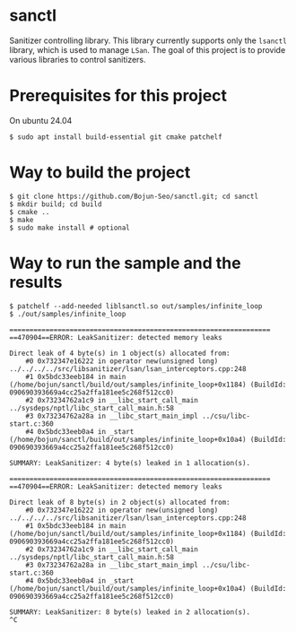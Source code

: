 # sanctl
Sanitizer controlling library.
This library currently supports only the `lsanctl` library, which is used to manage `LSan`.
The goal of this project is to provide various libraries to control sanitizers.

# Prerequisites for this project
On ubuntu 24.04
```
$ sudo apt install build-essential git cmake patchelf
```

# Way to build the project
```
$ git clone https://github.com/Bojun-Seo/sanctl.git; cd sanctl
$ mkdir build; cd build
$ cmake ..
$ make
$ sudo make install # optional
```

# Way to run the sample and the results
```
$ patchelf --add-needed liblsanctl.so out/samples/infinite_loop
$ ./out/samples/infinite_loop

=================================================================
==470904==ERROR: LeakSanitizer: detected memory leaks

Direct leak of 4 byte(s) in 1 object(s) allocated from:
    #0 0x732347e16222 in operator new(unsigned long) ../../../../src/libsanitizer/lsan/lsan_interceptors.cpp:248
    #1 0x5bdc33eeb184 in main (/home/bojun/sanctl/build/out/samples/infinite_loop+0x1184) (BuildId: 090690393669a4cc25a2ffa181ee5c268f512cc0)
    #2 0x73234762a1c9 in __libc_start_call_main ../sysdeps/nptl/libc_start_call_main.h:58
    #3 0x73234762a28a in __libc_start_main_impl ../csu/libc-start.c:360
    #4 0x5bdc33eeb0a4 in _start (/home/bojun/sanctl/build/out/samples/infinite_loop+0x10a4) (BuildId: 090690393669a4cc25a2ffa181ee5c268f512cc0)

SUMMARY: LeakSanitizer: 4 byte(s) leaked in 1 allocation(s).

=================================================================
==470904==ERROR: LeakSanitizer: detected memory leaks

Direct leak of 8 byte(s) in 2 object(s) allocated from:
    #0 0x732347e16222 in operator new(unsigned long) ../../../../src/libsanitizer/lsan/lsan_interceptors.cpp:248
    #1 0x5bdc33eeb184 in main (/home/bojun/sanctl/build/out/samples/infinite_loop+0x1184) (BuildId: 090690393669a4cc25a2ffa181ee5c268f512cc0)
    #2 0x73234762a1c9 in __libc_start_call_main ../sysdeps/nptl/libc_start_call_main.h:58
    #3 0x73234762a28a in __libc_start_main_impl ../csu/libc-start.c:360
    #4 0x5bdc33eeb0a4 in _start (/home/bojun/sanctl/build/out/samples/infinite_loop+0x10a4) (BuildId: 090690393669a4cc25a2ffa181ee5c268f512cc0)

SUMMARY: LeakSanitizer: 8 byte(s) leaked in 2 allocation(s).
^C
```
